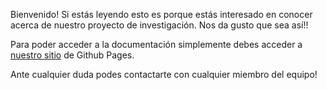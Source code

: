 Bienvenido! Si estás leyendo esto es porque estás interesado en conocer acerca de nuestro proyecto de investigación. Nos da gusto que sea así!!

Para poder acceder a la documentación simplemente debes acceder a [nuestro sitio](https://utnpiddrones.github.io/general-docs/) de Github Pages.

Ante cualquier duda podes contactarte con cualquier miembro del equipo!
